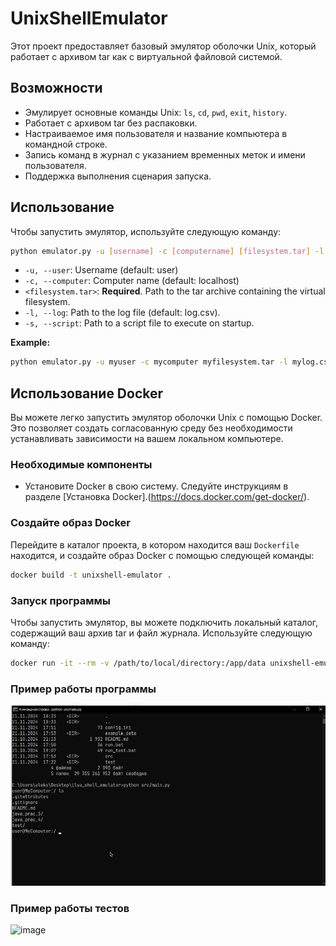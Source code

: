 # UnixShellEmulator
 
Этот проект предоставляет базовый эмулятор оболочки Unix, который работает с архивом tar как с виртуальной файловой системой.

## Возможности

* Эмулирует основные команды Unix: `ls`, `cd`, `pwd`, `exit`, `history`.
* Работает с архивом tar без распаковки.
* Настраиваемое имя пользователя и название компьютера в командной строке.
* Запись команд в журнал с указанием временных меток и имени пользователя.
* Поддержка выполнения сценария запуска.

## Использование

Чтобы запустить эмулятор, используйте следующую команду:

```bash
python emulator.py -u [username] -c [computername] [filesystem.tar] -l [logfile.csv] -s [script.txt]
```

*  `-u, --user`:  Username (default: user)
*  `-c, --computer`: Computer name (default: localhost)
*  `<filesystem.tar>`: **Required**. Path to the tar archive containing the virtual filesystem.
*  `-l, --log`: Path to the log file (default: log.csv).
*  `-s, --script`: Path to a script file to execute on startup.

**Example:**

```bash
python emulator.py -u myuser -c mycomputer myfilesystem.tar -l mylog.csv -s myscript.txt 
```

## Использование Docker

Вы можете легко запустить эмулятор оболочки Unix с помощью Docker. Это позволяет создать согласованную среду без необходимости устанавливать зависимости на вашем локальном компьютере.

### Необходимые компоненты

- Установите Docker в свою систему. Следуйте инструкциям в разделе [Установка Docker].(https://docs.docker.com/get-docker/).

### Создайте образ Docker

Перейдите в каталог проекта, в котором находится ваш `Dockerfile` находится, и создайте образ Docker с помощью следующей команды:

```bash
docker build -t unixshell-emulator .
```

### Запуск программы

Чтобы запустить эмулятор, вы можете подключить локальный каталог, содержащий ваш архив tar и файл журнала. Используйте следующую команду:

```bash
docker run -it --rm -v /path/to/local/directory:/app/data unixshell-emulator /app/data/filesystem.tar -u [username] -c [computername] -l /app/data/logfile.csv -s /app/data/script.txt
```

### Пример работы программы

![image](https://github.com/wilex-cr/Configuration/blob/main/hometask1/ilya_shell_emulator/ilya_shell_emulator/run_program.jpg)

### Пример работы тестов

![image]()
